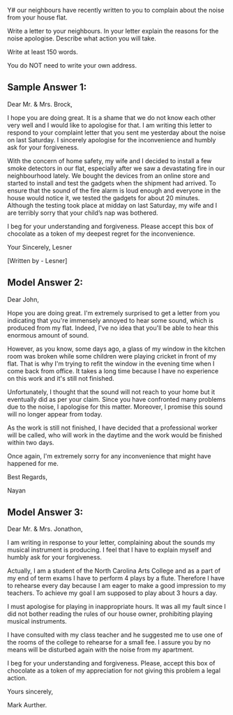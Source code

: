 Y# our neighbours have recently written to you to complain about the noise from your house flat.

Write a letter to your neighbours. In your letter explain the reasons for the noise apologise.
Describe what action you will take.


 
Write at least 150 words.

You do NOT need to write your own address.

 

## Sample Answer 1:

Dear Mr. & Mrs. Brock,

I hope you are doing great. It is a shame that we do not know each other very well and I would like to apologise for that. I am writing this letter to respond to your complaint letter that you sent me yesterday about the noise on last Saturday. I sincerely apologise for the inconvenience and humbly ask for your forgiveness.

With the concern of home safety, my wife and I decided to install a few smoke detectors in our flat, especially after we saw a devastating fire in our neighbourhood lately. We bought the devices from an online store and started to install and test the gadgets when the shipment had arrived. To ensure that the sound of the fire alarm is loud enough and everyone in the house would notice it, we tested the gadgets for about 20 minutes. Although the testing took place at midday on last Saturday, my wife and I are terribly sorry that your child’s nap was bothered.

I beg for your understanding and forgiveness. Please accept this box of chocolate as a token of my deepest regret for the inconvenience.

Your Sincerely,
Lesner

[Written by - Lesner]

 

## Model Answer 2:

Dear John,

Hope you are doing great. I'm extremely surprised to get a letter from you indicating that you're immensely annoyed to hear some sound, which is produced from my flat. Indeed, I've no idea that you'll be able to hear this enormous amount of sound.
 
However, as you know, some days ago, a glass of my window in the kitchen room was broken while some children were playing cricket in front of my flat. That is why I'm trying to refit the window in the evening time when I come back from office. It takes a long time because I have no experience on this work and it's still not finished.
 
Unfortunately, I thought that the sound will not reach to your home but it eventually did as per your claim. Since you have confronted many problems due to the noise, I apologise for this matter. Moreover, I promise this sound will no longer appear from today.
 
As the work is still not finished, I have decided that a professional worker will be called, who will work in the daytime and the work would be finished within two days.
 
Once again, I'm extremely sorry for any inconvenience that might have happened for me.
 
Best Regards,    

Nayan


 

## Model Answer 3:

Dear Mr. & Mrs. Jonathon,

I am writing in response to your letter, complaining about the sounds my musical instrument is producing. I feel that I have to explain myself and humbly ask for your forgiveness.

Actually, I am a student of the North Carolina Arts College and as a part of my end of term exams I have to perform 4 plays by a flute. Therefore I have to rehearse every day because I am eager to make a good impression to my teachers. To achieve my goal I am supposed to play about 3 hours a day.

I must apologise for playing in inappropriate hours. It was all my fault since I did not bother reading the rules of our house owner, prohibiting playing musical instruments.

I have consulted with my class teacher and he suggested me to use one of the rooms of the college to rehearse for a small fee. I assure you by no means will be disturbed again with the noise from my apartment.

I beg for your understanding and forgiveness. Please, accept this box of chocolate as a token of my appreciation for not giving this problem a legal action.

Yours sincerely,


Mark Aurther.